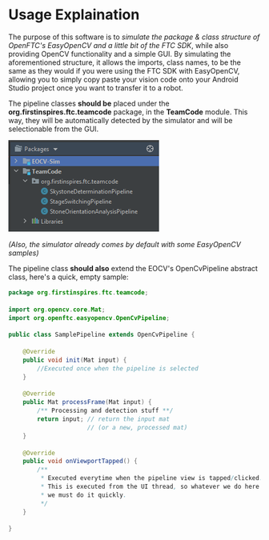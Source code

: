 # Usage Explaination

The purpose of this software is to *simulate the package & class structure of OpenFTC's EasyOpenCV and a little bit of the FTC SDK*,
while also providing OpenCV functionality and a simple GUI. By simulating the aforementioned structure, it allows the imports, class names, 
to be the same as they would if you were using the FTC SDK with EasyOpenCV, allowing you to simply copy paste your vision code
onto your Android Studio project once you want to transfer it to a robot.<br/>

The pipeline classes **should be** placed under the **org.firstinspires.ftc.teamcode** package, in the **TeamCode** module. This way, they will be
automatically detected by the simulator and will be selectionable from the GUI.

<img src='images/eocvsim_screenshot_structure.png' width='301' height='183'><br/>

*(Also, the simulator already comes by default with some EasyOpenCV samples)*<br/>

The pipeline class **should also** extend the EOCV's OpenCvPipeline abstract class, here's a quick, empty sample:

```java
package org.firstinspires.ftc.teamcode;

import org.opencv.core.Mat;
import org.openftc.easyopencv.OpenCvPipeline;

public class SamplePipeline extends OpenCvPipeline {

    @Override
    public void init(Mat input) {
        //Executed once when the pipeline is selected
    }

    @Override
    public Mat processFrame(Mat input) {
        /** Processing and detection stuff **/
        return input; // return the input mat
                      // (or a new, processed mat)
    }

    @Override
    public void onViewportTapped() {
        /**
         * Executed everytime when the pipeline view is tapped/clicked.
         * This is executed from the UI thread, so whatever we do here
         * we must do it quickly.
         */
    }
    
}
```

